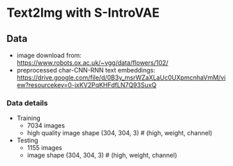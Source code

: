 # Text2Img with S-IntroVAE

## Data
- image download from: https://www.robots.ox.ac.uk/~vgg/data/flowers/102/
- preprocessed char-CNN-RNN text embeddings: https://drive.google.com/file/d/0B3y_msrWZaXLaUc0UXpmcnhaVmM/view?resourcekey=0-jxKV2PqKHFdfLN7Q93SuxQ

### Data details
- Training
  - 7034 images
  - high quality image shape (304, 304, 3) # (high, weight, channel)
- Testing
  - 1155 images
  - image shape (304, 304, 3) # (high, weight, channel)
